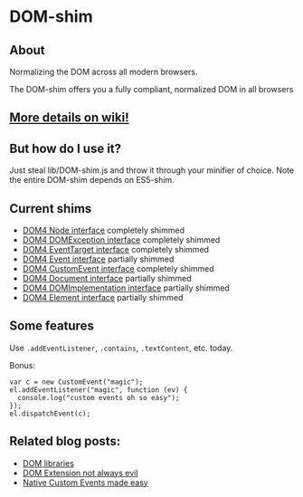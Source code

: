 # DOM-shim

## About

Normalizing the DOM across all modern browsers.

The DOM-shim offers you a fully compliant, normalized DOM in all browsers

## [More details on wiki!][29]

## But how do I use it?

Just steal lib/DOM-shim.js and throw it through your minifier of choice. Note the entire DOM-shim depends on ES5-shim.

## Current shims

 - [DOM4 Node interface][1] completely shimmed
 - [DOM4 DOMException interface][2] completely shimmed
 - [DOM4 EventTarget interface][3] completely shimmed
 - [DOM4 Event interface][4] partially shimmed
 - [DOM4 CustomEvent interface][5] completely shimmed
 - [DOM4 Document interface][6] partially shimmed
 - [DOM4 DOMImplementation interface][7] partially shimmed
 - [DOM4 Element interface][8] partially shimmed

## Some features

Use `.addEventListener`, `.contains`, `.textContent`, etc. today.

Bonus:

    var c = new CustomEvent("magic");
    el.addEventListener("magic", function (ev) {
      console.log("custom events oh so easy");
    });
    el.dispatchEvent(c);

## Related blog posts:

 - [DOM libraries][30]
 - [DOM Extension not always evil][31]
 - [Native Custom Events made easy][32]

  [1]: http://www.w3.org/TR/2011/WD-dom-20110915/#interface-node
  [2]: http://www.w3.org/TR/2011/WD-dom-20110915/#exception-domexception
  [3]: http://www.w3.org/TR/2011/WD-dom-20110915/#eventtarget
  [4]: http://www.w3.org/TR/domcore/#interface-event
  [5]: http://www.w3.org/TR/domcore/#interface-customevent
  [6]: http://www.w3.org/TR/domcore/#interface-document
  [7]: http://www.w3.org/TR/domcore/#interface-domimplementation
  [8]: http://www.w3.org/TR/domcore/#interface-element

  [29]: https://github.com/Raynos/DOM-shim/wiki
  [30]: http://raynos.org/blog/10/DOM-Libraries
  [31]: http://raynos.org/blog/8/DOM-Extension-is-not-always-evil
  [32]: http://raynos.org/blog/11/Native-Custom-events-made-easy